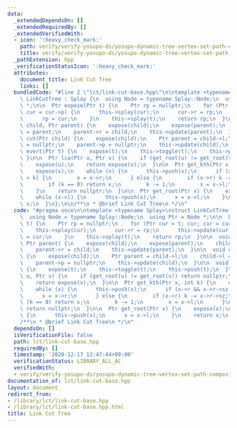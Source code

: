 ```yaml
---
data:
  _extendedDependsOn: []
  _extendedRequiredBy: []
  _extendedVerifiedWith:
  - icon: ':heavy_check_mark:'
    path: verify/verify-yosupo-ds/yosupo-dynamic-tree-vertex-set-path-composite.test.cpp
    title: verify/verify-yosupo-ds/yosupo-dynamic-tree-vertex-set-path-composite.test.cpp
  _pathExtension: hpp
  _verificationStatusIcon: ':heavy_check_mark:'
  attributes:
    document_title: Link Cut Tree
    links: []
  bundledCode: "#line 2 \"lct/link-cut-base.hpp\"\n\ntemplate <typename Splay>\nstruct\
    \ LinkCutTree : Splay {\n  using Node = typename Splay::Node;\n  using Ptr = Node\
    \ *;\n\n  Ptr expose(Ptr t) {\n    Ptr rp = nullptr;\n    for (Ptr cur = t; cur;\
    \ cur = cur->p) {\n      this->splay(cur);\n      cur->r = rp;\n      this->update(cur);\n\
    \      rp = cur;\n    }\n    this->splay(t);\n    return rp;\n  }\n\n  void link(Ptr\
    \ child, Ptr parent) {\n    expose(child);\n    expose(parent);\n    child->p\
    \ = parent;\n    parent->r = child;\n    this->update(parent);\n  }\n\n  void\
    \ cut(Ptr child) {\n    expose(child);\n    Ptr parent = child->l;\n    child->l\
    \ = nullptr;\n    parent->p = nullptr;\n    this->update(child);\n  }\n\n  void\
    \ evert(Ptr t) {\n    expose(t);\n    this->toggle(t);\n    this->push(t);\n \
    \ }\n\n  Ptr lca(Ptr u, Ptr v) {\n    if (get_root(u) != get_root(v)) return nullptr;\n\
    \    expose(u);\n    return expose(v);\n  }\n\n  Ptr get_kth(Ptr x, int k) {\n\
    \    expose(x);\n    while (x) {\n      this->push(x);\n      if (x->r && x->r->sz\
    \ > k) {\n        x = x->r;\n      } else {\n        if (x->r) k -= x->r->sz;\n\
    \        if (k == 0) return x;\n        k -= 1;\n        x = x->l;\n      }\n\
    \    }\n    return nullptr;\n  }\n\n  Ptr get_root(Ptr x) {\n    expose(x);\n\
    \    while (x->l) {\n      this->push(x);\n      x = x->l;\n    }\n    return\
    \ x;\n  }\n};\n\n/**\n * @brief Link Cut Tree\n */\n"
  code: "#pragma once\n\ntemplate <typename Splay>\nstruct LinkCutTree : Splay {\n\
    \  using Node = typename Splay::Node;\n  using Ptr = Node *;\n\n  Ptr expose(Ptr\
    \ t) {\n    Ptr rp = nullptr;\n    for (Ptr cur = t; cur; cur = cur->p) {\n  \
    \    this->splay(cur);\n      cur->r = rp;\n      this->update(cur);\n      rp\
    \ = cur;\n    }\n    this->splay(t);\n    return rp;\n  }\n\n  void link(Ptr child,\
    \ Ptr parent) {\n    expose(child);\n    expose(parent);\n    child->p = parent;\n\
    \    parent->r = child;\n    this->update(parent);\n  }\n\n  void cut(Ptr child)\
    \ {\n    expose(child);\n    Ptr parent = child->l;\n    child->l = nullptr;\n\
    \    parent->p = nullptr;\n    this->update(child);\n  }\n\n  void evert(Ptr t)\
    \ {\n    expose(t);\n    this->toggle(t);\n    this->push(t);\n  }\n\n  Ptr lca(Ptr\
    \ u, Ptr v) {\n    if (get_root(u) != get_root(v)) return nullptr;\n    expose(u);\n\
    \    return expose(v);\n  }\n\n  Ptr get_kth(Ptr x, int k) {\n    expose(x);\n\
    \    while (x) {\n      this->push(x);\n      if (x->r && x->r->sz > k) {\n  \
    \      x = x->r;\n      } else {\n        if (x->r) k -= x->r->sz;\n        if\
    \ (k == 0) return x;\n        k -= 1;\n        x = x->l;\n      }\n    }\n   \
    \ return nullptr;\n  }\n\n  Ptr get_root(Ptr x) {\n    expose(x);\n    while (x->l)\
    \ {\n      this->push(x);\n      x = x->l;\n    }\n    return x;\n  }\n};\n\n\
    /**\n * @brief Link Cut Tree\n */\n"
  dependsOn: []
  isVerificationFile: false
  path: lct/link-cut-base.hpp
  requiredBy: []
  timestamp: '2020-12-17 12:47:44+09:00'
  verificationStatus: LIBRARY_ALL_AC
  verifiedWith:
  - verify/verify-yosupo-ds/yosupo-dynamic-tree-vertex-set-path-composite.test.cpp
documentation_of: lct/link-cut-base.hpp
layout: document
redirect_from:
- /library/lct/link-cut-base.hpp
- /library/lct/link-cut-base.hpp.html
title: Link Cut Tree
---
```


